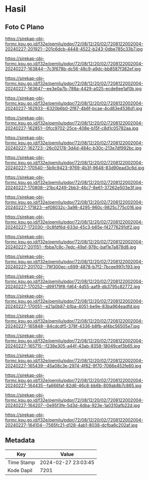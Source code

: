# Hasil

## Foto C Plano

https://sirekap-obj-formc.kpu.go.id/f32e/pemilu/pdpr/72/08/12/20/02/7208122002004-20240227-201921--201c6dcb-4448-4522-b243-0dbe785c33b7.jpg

https://sirekap-obj-formc.kpu.go.id/f32e/pemilu/pdpr/72/08/12/20/02/7208122002004-20240227-163844--7c3f678b-dc56-48c9-a9dc-bb8587f382ef.jpg

https://sirekap-obj-formc.kpu.go.id/f32e/pemilu/pdpr/72/08/12/20/02/7208122002004-20240227-163647--ee3e0a7b-788a-4429-a025-ecde6ee1af0b.jpg

https://sirekap-obj-formc.kpu.go.id/f32e/pemilu/pdpr/72/08/12/20/02/7208122002004-20240227-162933--6320b6b0-2f87-4b6f-bcae-4cd83e4536d1.jpg

https://sirekap-obj-formc.kpu.go.id/f32e/pemilu/pdpr/72/08/12/20/02/7208122002004-20240227-162851--0fcc9702-25ce-408e-b15f-c8d1c05782aa.jpg

https://sirekap-obj-formc.kpu.go.id/f32e/pemilu/pdpr/72/08/12/20/02/7208122002004-20240227-162723--26c02178-3d4d-484c-b30c-213e7df992bc.jpg

https://sirekap-obj-formc.kpu.go.id/f32e/pemilu/pdpr/72/08/12/20/02/7208122002004-20240227-170540--5b9c9423-9769-4b3f-9648-83d90ead3c6d.jpg

https://sirekap-obj-formc.kpu.go.id/f32e/pemilu/pdpr/72/08/12/20/02/7208122002004-20240227-170808--21bc4249-2bb3-46c7-8e61-37262e503e3f.jpg

https://sirekap-obj-formc.kpu.go.id/f32e/pemilu/pdpr/72/08/12/20/02/7208122002004-20240227-171823--ef08032c-3a98-4295-960c-9825c775c016.jpg

https://sirekap-obj-formc.kpu.go.id/f32e/pemilu/pdpr/72/08/12/20/02/7208122002004-20240227-172030--0c8fdf6d-633d-45c3-b65e-f42776291df2.jpg

https://sirekap-obj-formc.kpu.go.id/f32e/pemilu/pdpr/72/08/12/20/02/7208122002004-20240227-201151--fbba7c8c-7edc-49af-978c-baf1e7a878d8.jpg

https://sirekap-obj-formc.kpu.go.id/f32e/pemilu/pdpr/72/08/12/20/02/7208122002004-20240227-201702--79f300ec-c699-4878-b7f2-7bcee997c193.jpg

https://sirekap-obj-formc.kpu.go.id/f32e/pemilu/pdpr/72/08/12/20/02/7208122002004-20240227-170252--d99179f8-fd64-4d55-aaf9-db3795c82772.jpg

https://sirekap-obj-formc.kpu.go.id/f32e/pemilu/pdpr/72/08/12/20/02/7208122002004-20240227-170051--e21a0b87-b1ba-4051-be9e-83ba964eadfd.jpg

https://sirekap-obj-formc.kpu.go.id/f32e/pemilu/pdpr/72/08/12/20/02/7208122002004-20240227-165848--84cdcdf5-378f-4336-b8fb-af4bc56505e7.jpg

https://sirekap-obj-formc.kpu.go.id/f32e/pemilu/pdpr/72/08/12/20/02/7208122002004-20240227-165715--f238e305-a44f-43ab-8358-18049cef3b65.jpg

https://sirekap-obj-formc.kpu.go.id/f32e/pemilu/pdpr/72/08/12/20/02/7208122002004-20240227-165439--45a08c3e-2974-4f62-9f70-7066e452fe60.jpg

https://sirekap-obj-formc.kpu.go.id/f32e/pemilu/pdpr/72/08/12/20/02/7208122002004-20240227-164435--fa666faf-82d6-46c8-bb6b-809ab8b7c865.jpg

https://sirekap-obj-formc.kpu.go.id/f32e/pemilu/pdpr/72/08/12/20/02/7208122002004-20240227-164207--0e95f3fe-5d3d-4dba-923e-1a0310afb22d.jpg

https://sirekap-obj-formc.kpu.go.id/f32e/pemilu/pdpr/72/08/12/20/02/7208122002004-20240227-164104--7565fc21-d128-4ab1-8038-dcfba6c202af.jpg


## Metadata

| Key        | Value               |
| ---------- | ------------------- |
| Time Stamp | 2024-02-27 23:03:45 |
| Kode Dapil | 7201                |



